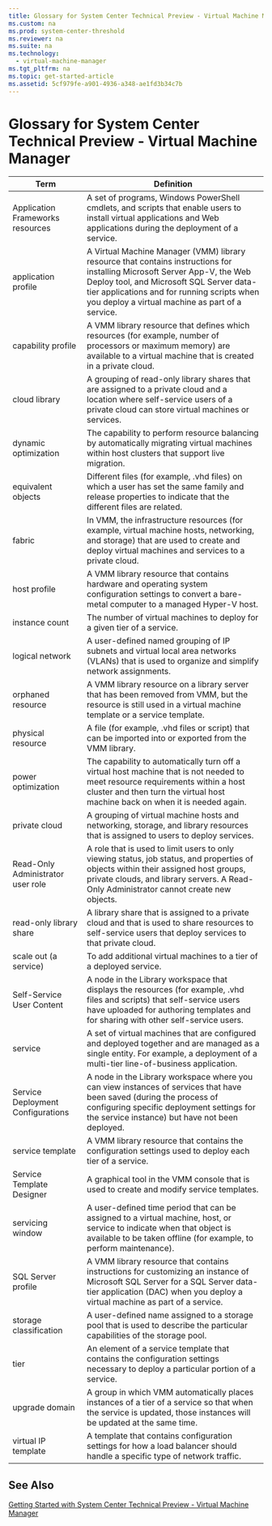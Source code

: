```yaml
---
title: Glossary for System Center Technical Preview - Virtual Machine Manager
ms.custom: na
ms.prod: system-center-threshold
ms.reviewer: na
ms.suite: na
ms.technology: 
  - virtual-machine-manager
ms.tgt_pltfrm: na
ms.topic: get-started-article
ms.assetid: 5cf979fe-a901-4936-a348-ae1fd3b34c7b
---
```

# Glossary for System Center Technical Preview - Virtual Machine Manager


|Term|Definition|
|--------|--------------|
|Application Frameworks resources|A set of programs, Windows PowerShell cmdlets, and scripts that enable users to install virtual applications and Web applications during the deployment of a service.|
|application profile|A Virtual Machine Manager \(VMM\) library resource that contains instructions for installing Microsoft Server App\-V, the Web Deploy tool, and Microsoft SQL Server data\-tier applications and for running scripts when you deploy a virtual machine as part of a service.|
|capability profile|A VMM library resource that defines which resources \(for example, number of processors or maximum memory\) are available to a virtual machine that is created in a private cloud.|
|cloud library|A grouping of read\-only library shares that are assigned to a private cloud and  a location where self\-service users of a private cloud can store virtual machines or services.|
|dynamic optimization|The capability to perform resource balancing by automatically migrating virtual machines within host clusters that support live migration.|
|equivalent objects|Different files \(for example, .vhd files\) on which a user has set the same family and release properties to indicate that the different files are related.|
|fabric|In VMM, the infrastructure resources \(for example, virtual machine hosts, networking, and storage\) that are used to create and deploy virtual machines and services to a private cloud.|
|host profile|A VMM library resource that contains hardware and operating system configuration settings to convert a bare\-metal computer to a managed Hyper\-V host.|
|instance count|The number of virtual machines to deploy for a given tier of a service.|
|logical network|A user\-defined named grouping of IP subnets and virtual local area networks \(VLANs\) that is used to organize and simplify network assignments.|
|orphaned resource|A VMM library resource on a library server that has been removed from VMM, but the resource is still used in a virtual machine template or a service template.|
|physical resource|A file \(for example, .vhd files or script\) that can be imported into or exported from the VMM library.|
|power optimization|The capability to automatically turn off a virtual host machine that is not needed to meet resource requirements within a host cluster and then turn the virtual host machine back on when it is needed again.|
|private cloud|A grouping of virtual machine hosts and networking, storage, and library resources that is assigned to users to deploy services.|
|Read\-Only Administrator user role|A role that is used to limit users to only viewing status, job status, and properties of objects within their assigned host groups, private clouds, and library servers. A Read\-Only Administrator cannot create new objects.|
|read\-only library share|A library share that is assigned to a private cloud and that is used to share resources to self\-service users that deploy services to that private cloud.|
|scale out \(a service\)|To add additional virtual machines to a tier of a deployed service.|
|Self\-Service User Content|A node in the Library workspace that displays the resources \(for example, .vhd files and scripts\) that self\-service users have uploaded for authoring templates and for sharing with other self\-service users.|
|service|A set of virtual machines that are configured and deployed together and are managed as a single entity. For example, a deployment of a multi\-tier line\-of\-business application.|
|Service Deployment Configurations|A node in the Library workspace where you can view instances of services that have been saved \(during the process of configuring specific deployment settings for the service instance\) but have not been deployed.|
|service template|A VMM library resource that contains the configuration settings used to deploy each tier of a service.|
|Service Template Designer|A graphical tool in the VMM console that is used to create and modify service templates.|
|servicing window|A user\-defined time period that can be assigned to a virtual machine, host, or service to indicate when that object is available to be taken offline \(for example, to perform maintenance\).|
|SQL Server profile|A VMM library resource that contains instructions for customizing an instance of Microsoft SQL Server for a SQL Server data\-tier application \(DAC\) when you deploy a virtual machine as part of a service.|
|storage classification|A user\-defined name assigned to a storage pool that is used to describe the particular capabilities of the storage pool.|
|tier|An element of a service template that contains the configuration settings necessary to deploy a particular portion of a service.|
|upgrade domain|A group in which VMM automatically places instances of a tier of a service so that when the service is updated, those instances will be updated at the same time.|
|virtual IP template|A template that contains configuration settings for how a load balancer should handle a specific type of network traffic.|

## See Also
[Getting Started with System Center Technical Preview - Virtual Machine Manager](Getting-Started-with-System-Center-Technical-Preview---Virtual-Machine-Manager.md)


